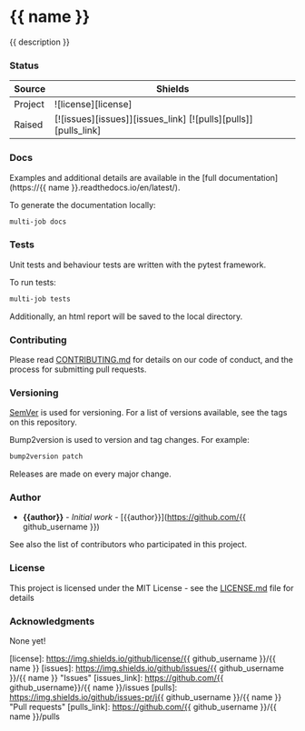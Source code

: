 # {{ name }}

{{ description }}

### Status

| Source     | Shields                                                        |
| ---------- | -------------------------------------------------------------- |
| Project    | ![license][license]                                            |
| Raised     | [![issues][issues]][issues_link] [![pulls][pulls]][pulls_link] |

### Docs

Examples and additional details are available in the [full documentation](https://{{ name }}.readthedocs.io/en/latest/).

To generate the documentation locally:

```bash
multi-job docs
```

### Tests

Unit tests and behaviour tests are written with the pytest framework.

To run tests:

```bash
multi-job tests
```

Additionally, an html report will be saved to the local directory.


### Contributing

Please read [CONTRIBUTING.md](CONTRIBUTING.md) for details on our code of conduct, and the process for submitting pull requests.

### Versioning

[SemVer](http://semver.org/) is used for versioning. For a list of versions available, see the tags on this repository.

Bump2version is used to version and tag changes.
For example:

```bash
bump2version patch
```

Releases are made on every major change.

### Author

- **{{author}}** - _Initial work_ - [{{author}}](https://github.com/{{ github_username }})

See also the list of contributors who participated in this project.

### License

This project is licensed under the MIT License - see the [LICENSE.md](LICENSE.md) file for details

### Acknowledgments

None yet!

<!--- Table links --->

[license]: https://img.shields.io/github/license/{{ github_username }}/{{ name }}
[issues]: https://img.shields.io/github/issues/{{ github_username }}/{{ name }} "Issues"
[issues_link]: https://github.com/{{ github_username}}/{{ name }}/issues
[pulls]: https://img.shields.io/github/issues-pr/j{{ github_username }}/{{ name }} "Pull requests"
[pulls_link]: https://github.com/{{ github_username }}/{{ name }}/pulls
